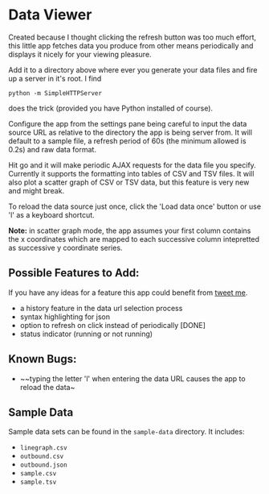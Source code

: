 Data Viewer
=============

Created because I thought clicking the refresh button was too much effort, this little app fetches data you produce from other means periodically and displays it nicely for your viewing pleasure.

Add it to a directory above where ever you generate your data files and fire up a server in it's root. I find
````
python -m SimpleHTTPServer
````
does the trick (provided you have Python installed of course).

Configure the app from the settings pane being careful to input the data source URL as relative to the directory the app is being server from. It will default to a sample file, a refresh period of 60s (the minimum allowed is 0.2s) and raw data format.

Hit go and it will make periodic AJAX requests for the data file you specify. Currently it supports the formatting into tables of CSV and TSV files. It will also plot a scatter graph of CSV or TSV data, but this feature is very new and might break.

To reload the data source just once, click the 'Load data once' button or use 'l' as a keyboard shortcut.

**Note:** in scatter graph mode, the app assumes your first column contains the x coordinates which are mapped to each successive column intepretted as successive y coordinate series.

## Possible Features to Add:

If you have any ideas for a feature this app could benefit from [tweet me](https://twitter.com/jeshuamaxey).

* a history feature in the data url selection process
* syntax highlighting for json
* option to refresh on click instead of periodically [DONE]
* status indicator (running or not running)


## Known Bugs:

* ~~typing the letter 'l' when entering the data URL causes the app to reload the data~

## Sample Data
Sample data sets can be found in the `sample-data` directory. It includes:

* `linegraph.csv`
* `outbound.csv`
* `outbound.json`
* `sample.csv`
* `sample.tsv`
